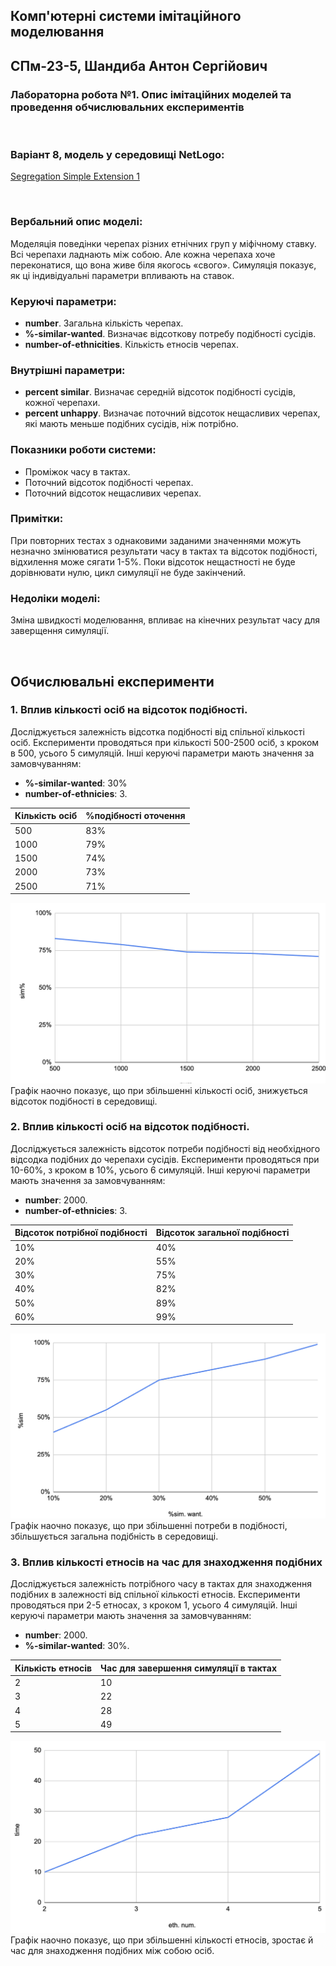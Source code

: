 ## Комп'ютерні системи імітаційного моделювання
## СПм-23-5, **Шандиба Антон Сергійович**
### Лабораторна робота №**1**. Опис імітаційних моделей та проведення обчислювальних експериментів

<br>

### Варіант 8, модель у середовищі NetLogo:
[Segregation Simple Extension 1](http://www.netlogoweb.org/launch#http://www.netlogoweb.org/assets/modelslib/IABM%20Textbook/chapter%203/Segregation%20Extensions/Segregation%20Simple%20Extension%201.nlogo)

<br>

### Вербальний опис моделі: 

Моделяція поведінки черепах різних етнічних груп у міфічному ставку. Всі черепахи ладнають між собою. Але кожна черепаха хоче переконатися, що вона живе біля якогось «свого». Симуляція показує, як ці індивідуальні параметри впливають на ставок.

### Керуючі параметри:
- **number**. Загальна кількість черепах.
- **%-similar-wanted**. Визначає відсоткову потребу подібності сусідів.
- **number-of-ethnicities**. Кількість етносів черепах.

### Внутрішні параметри:
- **percent similar**. Визначає середній відсоток подібності сусідів, кожної черепахи.
- **percent unhappy**. Визначає поточний відсоток нещасливих черепах, які мають меньше подібних сусідів, ніж потрібно.

### Показники роботи системи:
- Проміжок часу в тактах.
- Поточний відсоток подібності черепах.
- Поточний відсоток нещасливих черепах.

### Примітки:
При повторних тестах з однаковими заданими значеннями можуть незначно змінюватися результати часу в тактах та відсоток подібності, відхилення може сягати 1-5%.
Поки відсоток нещастності не буде дорівнювати нулю, цикл симуляції не буде закінчений.

### Недоліки моделі:
Зміна швидкості моделювання, впливає на кінечних результат часу для заверщення симуляції.

<br>

## Обчислювальні експерименти

### 1. Вплив кількості осіб на відсоток подібності.
Досліджується залежність відсотка подібності від спільної кількості осіб.
Експерименти проводяться при кількості 500-2500 осіб, з кроком в 500, усього 5 симуляцій.
Інші керуючі параметри мають значення за замовчуванням:
- **%-similar-wanted**: 30%
- **number-of-ethnicies**: 3.


<table>
<thead>
<tr><th>Кількість осіб</th><th>%подібності оточення</th></tr>
</thead>
<tbody>
<tr><td>500</td><td>83%</td></tr>
<tr><td>1000</td><td>79%</td></tr>
<tr><td>1500</td><td>74%</td></tr>
<tr><td>2000</td><td>73%</td></tr>
<tr><td>2500</td><td>71%</td></tr>
</tbody>
</table>

![Залежність відсотку подібності в оточені від загальної кількості осіб](lab1_1st.png)
Графік наочно показує, що при збільшенні кількості осіб, знижується відсоток подібності в середовищі.

### 2. Вплив кількості осіб на відсоток подібності.
Досліджується залежність відсоток потреби подібності від необхідного відсодка подібних до черепахи сусідів.
Експерименти проводяться при 10-60%, з кроком в 10%, усього 6 симуляцій.
Інші керуючі параметри мають значення за замовчуванням:
- **number**: 2000.
- **number-of-ethnicies**: 3.


<table>
<thead>
<tr><th>Відсоток потрібної подібності</th><th>Відсоток загальної подібності</th></tr>
</thead>
<tbody>
<tr><td>10%</td><td>40%</td></tr>
<tr><td>20%</td><td>55%</td></tr>
<tr><td>30%</td><td>75%</td></tr>
<tr><td>40%</td><td>82%</td></tr>
<tr><td>50%</td><td>89%</td></tr>
<tr><td>60%</td><td>99%</td></tr>
</tbody>
</table>

![Залежність відсотку подібостих в оточені від потреби подібності](lab1_2nd.png)
Графік наочно показує, що при збільшенні потреби в подібності, збільшується загальна подібність в середовищі.

### 3. Вплив кількості етносів на час для знаходження подібних
Досліджується залежність потрібного часу в тактах для знаходження подібних в залежності від спільної кількості етносів.
Експерименти проводяться при 2-5 етносах, з кроком 1, усього 4 симуляцій.
Інші керуючі параметри мають значення за замовчуванням:
- **number**: 2000.
- **%-similar-wanted**: 30%.


<table>
<thead>
<tr><th>Кількість етносів</th><th>Час для завершення симуляції в тактах</th></tr>
</thead>
<tbody>
<tr><td>2</td><td>10</td></tr>
<tr><td>3</td><td>22</td></tr>
<tr><td>4</td><td>28</td></tr>
<tr><td>5</td><td>49</td></tr>
</tbody>
</table>

![Залежність часу для знаходження подібних від кількості етносів](lab1_3th.png)
Графік наочно показує, що при збільшенні кількості етносів, зростає й час для знаходження подібних між собою осіб.
